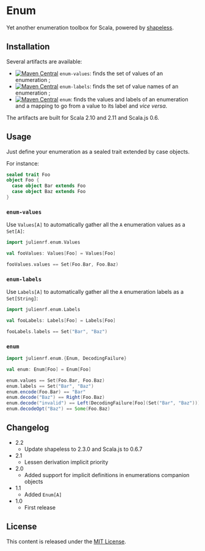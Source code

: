 # Enum

Yet another enumeration toolbox for Scala, powered by [shapeless](https://github.com/milessabin/shapeless).

## Installation

Several artifacts are available:
 - [![Maven Central](https://img.shields.io/maven-central/v/org.julienrf/enum-values_2.11.svg)](https://maven-badges.herokuapp.com/maven-central/org.julienrf/enum-values_2.11) `enum-values`: finds the set of values of an enumeration ;
 - [![Maven Central](https://img.shields.io/maven-central/v/org.julienrf/enum-labels_2.11.svg)](https://maven-badges.herokuapp.com/maven-central/org.julienrf/enum-labels_2.11) `enum-labels`: finds the set of value names of an enumeration ;
 - [![Maven Central](https://img.shields.io/maven-central/v/org.julienrf/enum_2.11.svg)](https://maven-badges.herokuapp.com/maven-central/org.julienrf/enum_2.11) `enum`: finds the values and labels of an enumeration and a mapping to go from a value to its label and _vice versa_.

The artifacts are built for Scala 2.10 and 2.11 and Scala.js 0.6.

## Usage

Just define your enumeration as a sealed trait extended by case objects.

For instance:

~~~ scala
sealed trait Foo
object Foo {
  case object Bar extends Foo
  case object Baz extends Foo
}
~~~

### `enum-values`

Use `Values[A]` to automatically gather all the `A` enumeration values as a `Set[A]`:

~~~ scala
import julienrf.enum.Values

val fooValues: Values[Foo] = Values[Foo]

fooValues.values == Set(Foo.Bar, Foo.Baz)
~~~

### `enum-labels`

Use `Labels[A]` to automatically gather all the `A` enumeration labels as a `Set[String]`:

~~~ scala
import julienrf.enum.Labels

val fooLabels: Labels[Foo] = Labels[Foo]

fooLabels.labels == Set("Bar", "Baz")
~~~

### `enum`

~~~ scala
import julienrf.enum.{Enum, DecodingFailure}

val enum: Enum[Foo] = Enum[Foo]

enum.values == Set(Foo.Bar, Foo.Baz)
enum.labels == Set("Bar", "Baz")
enum.encode(Foo.Bar) == "Bar"
enum.decode("Baz") == Right(Foo.Baz)
enum.decode("invalid") == Left(DecodingFailure[Foo](Set("Bar", "Baz")))
enum.decodeOpt("Baz") == Some(Foo.Baz)
~~~

## Changelog

- 2.2
    - Update shapeless to 2.3.0 and Scala.js to 0.6.7
- 2.1
    - Lessen derivation implicit priority
- 2.0
    - Added support for implicit definitions in enumerations companion objects
- 1.1
    - Added `Enum[A]`
- 1.0
    - First release

## License

This content is released under the [MIT License](http://opensource.org/licenses/mit-license.php).
